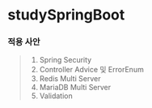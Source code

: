 # studySpringBoot

### 적용 사안
> 1. Spring Security
> 2. Controller Advice 및 ErrorEnum
> 3. Redis Multi Server
> 4. MariaDB Multi Server
> 5. Validation
